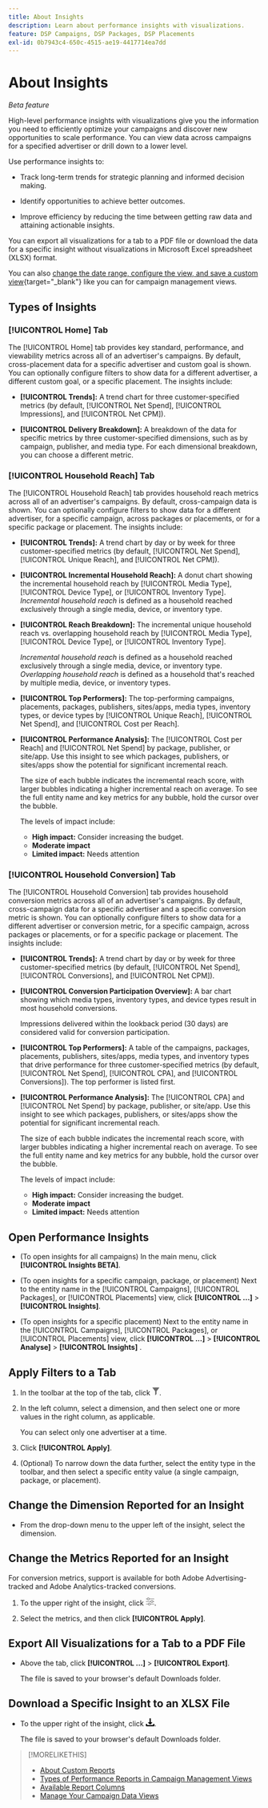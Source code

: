 ```yaml
---
title: About Insights
description: Learn about performance insights with visualizations.
feature: DSP Campaigns, DSP Packages, DSP Placements
exl-id: 0b7943c4-650c-4515-ae19-4417714ea7dd
---
```

# About Insights

*Beta feature*

High-level performance insights with visualizations give you the information you need to efficiently optimize your campaigns and discover new opportunities to scale performance. You can view data across campaigns for a specified advertiser or drill down to a lower level.

Use performance insights to:

* Track long-term trends for strategic planning and informed decision making.

* Identify opportunities to achieve better outcomes.

* Improve efficiency by reducing the time between getting raw data and attaining actionable insights.

You can export all visualizations for a tab to a PDF file or download the data for a specific insight without visualizations in Microsoft Excel spreadsheet (XLSX) format.

You can also [change the date range, configure the view, and save a custom view](/help/dsp/campaign-management/reports/campaign-data-views-manage.md){target="_blank"} like you can for campaign management views.

## Types of Insights

### [!UICONTROL Home] Tab

The [!UICONTROL Home] tab provides key standard, performance, and viewability metrics across all of an advertiser's campaigns. By default, cross-placement data for a specific advertiser and custom goal is shown. You can optionally configure filters to show data for a different advertiser, a different custom goal, or a specific placement. <!-- I don't see campaigns or packages anymore:  You can optionally configure filters to show data for a different advertiser or data for only specific campaigns, packages, custom goals, and placements. --> The insights include:

* **[!UICONTROL Trends]:** A trend chart for three customer-specified metrics (by default, [!UICONTROL Net Spend], [!UICONTROL Impressions], and [!UICONTROL Net CPM]).

* **[!UICONTROL Delivery Breakdown]:** A breakdown of the data for specific metrics by three customer-specified dimensions, such as by campaign, publisher, and media type. For each dimensional breakdown, you can choose a different metric.

### [!UICONTROL Household Reach] Tab

The [!UICONTROL Household Reach] tab provides household reach metrics across all of an advertiser's campaigns. By default, cross-campaign data is shown. You can optionally configure filters to show data for a different advertiser, for a specific campaign, across packages or placements, or for a specific package or placement. The insights include:

* **[!UICONTROL Trends]:** A trend chart by day or by week for three customer-specified metrics (by default, [!UICONTROL Net Spend], [!UICONTROL Unique Reach], and [!UICONTROL Net CPM]).

* **[!UICONTROL Incremental Household Reach]:** A donut chart showing the incremental household reach by [!UICONTROL Media Type], [!UICONTROL Device Type], or [!UICONTROL Inventory Type]. *Incremental household reach* is defined as a household reached exclusively through a single media, device, or inventory type.

* **[!UICONTROL Reach Breakdown]:** The incremental unique household reach vs. overlapping household reach by [!UICONTROL Media Type], [!UICONTROL Device Type], or [!UICONTROL Inventory Type].

  *Incremental household reach* is defined as a household reached exclusively through a single media, device, or inventory type. *Overlapping household reach* is defined as a household that's reached by multiple media, device, or inventory types.
  
* **[!UICONTROL Top Performers]:** The top-performing campaigns, placements, packages, publishers, sites/apps, media types, inventory types, or device types by [!UICONTROL Unique Reach], [!UICONTROL Net Spend], and [!UICONTROL Cost per Reach].

* **[!UICONTROL Performance Analysis]:** The [!UICONTROL Cost per Reach] and [!UICONTROL Net Spend] by package, publisher, or site/app. Use this insight to see which packages, publishers, or sites/apps show the potential for significant incremental reach.

  The size of each bubble indicates the incremental reach score, with larger bubbles indicating a higher incremental reach on average. To see the full entity name and key metrics for any bubble, hold the cursor over the bubble.

  The levels of impact include:

  * **High impact:** Consider increasing the budget.
  * **Moderate impact**
  * **Limited impact:** Needs attention

### [!UICONTROL Household Conversion] Tab

The [!UICONTROL Household Conversion] tab provides household conversion metrics across all of an advertiser's campaigns<!-- active only? -->. By default, cross-campaign data for a specific advertiser and a specific conversion metric is shown. You can optionally configure filters to show data for a different advertiser or conversion metric, for a specific campaign, across packages or placements, or for a specific package or placement. The insights include:

* **[!UICONTROL Trends]:** A trend chart by day or by week for three customer-specified metrics (by default, [!UICONTROL Net Spend], [!UICONTROL Conversions], and [!UICONTROL Net CPM]).

* **[!UICONTROL Conversion Participation Overview]:** A bar chart showing which media types, inventory types, and device types result in most household conversions. 

  Impressions delivered within the lookback period (30 days) are considered valid for conversion participation.

* **[!UICONTROL Top Performers]:** A table of the campaigns, packages, placements, publishers, sites/apps, media types, and inventory types that drive performance for three customer-specified metrics (by default, [!UICONTROL Net Spend], [!UICONTROL CPA], and [!UICONTROL Conversions]). The top performer is listed first.

* **[!UICONTROL Performance Analysis]:** The [!UICONTROL CPA] and [!UICONTROL Net Spend] by package, publisher, or site/app. Use this insight to see which packages, publishers, or sites/apps show the potential for significant incremental reach.

  The size of each bubble indicates the incremental reach score, with larger bubbles indicating a higher incremental reach on average. To see the full entity name and key metrics for any bubble, hold the cursor over the bubble.

  The levels of impact include:

  * **High impact:** Consider increasing the budget.
  * **Moderate impact**
  * **Limited impact:** Needs attention

## Open Performance Insights

* (To open insights for all campaigns) In the main menu, click **[!UICONTROL Insights BETA]**.

* (To open insights for a specific campaign, package, or placement) Next to the entity name in the [!UICONTROL Campaigns], [!UICONTROL Packages], or [!UICONTROL Placements] view, click **[!UICONTROL ...]** > **[!UICONTROL Insights]**.

* (To open insights for a specific placement) Next to the entity name in the [!UICONTROL Campaigns], [!UICONTROL Packages], or [!UICONTROL Placements] view, click **[!UICONTROL ...]** > **[!UICONTROL Analyse]** > **[!UICONTROL Insights]** .

## Apply Filters to a Tab

1. In the toolbar at the top of the tab, click ![Filter button](/help/dsp/assets/filter.png).

1. In the left column, select a dimension, and then select one or more values in the right column, as applicable.

   You can select only one advertiser at a time.

1. Click **[!UICONTROL Apply]**.

1. (Optional) To narrow down the data further, select the entity type in the toolbar, and then select a specific entity value (a single campaign, package, or placement).

## Change the Dimension Reported for an Insight

* From the drop-down menu to the upper left of the insight, select the dimension.

## Change the Metrics Reported for an Insight

For conversion metrics, support is available for both Adobe Advertising-tracked and Adobe Analytics-tracked conversions.

1. To the upper right of the insight, click ![Metric settings](/help/dsp/assets/metric-settings.png "Metric settings").

1. Select the metrics, and then click **[!UICONTROL Apply]**.

## Export All Visualizations for a Tab to a PDF File

* Above the tab, click **[!UICONTROL ...]** > **[!UICONTROL Export]**.

  The file is saved to your browser's default Downloads folder.

## Download a Specific Insight to an XLSX File

* To the upper right of the insight, click ![Download](/help/creative/assets/download.png "Download").

  The file is saved to your browser's default Downloads folder.

>[!MORELIKETHIS]
>
>* [About Custom Reports](/help/dsp/reports/report-about.md)
>* [Types of Performance Reports in Campaign Management Views](/help/dsp/campaign-management/reports/campaign-reports-about.md)
>* [Available Report Columns](/help/dsp/reports/report-columns.md)
>* [Manage Your Campaign Data Views](/help/dsp/campaign-management/reports/campaign-data-views-manage.md)
